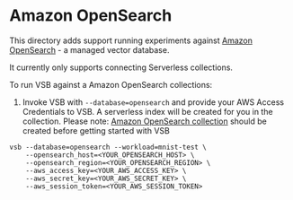 # Amazon OpenSearch

This directory adds support running experiments against
[Amazon OpenSearch](https://aws.amazon.com/opensearch-service/) - a managed vector database.

It currently only supports connecting Serverless collections.

To run VSB against a Amazon OpenSearch collections:

1. Invoke VSB with `--database=opensearch` and provide your AWS Access Credentials to VSB.
   A serverless index will be created for you in the collection.
   Please note: [Amazon OpenSearch collection](https://docs.aws.amazon.com/opensearch-service/latest/developerguide/serverless-getting-started.html) should be created before getting started with VSB

```shell
vsb --database=opensearch --workload=mnist-test \
    --opensearch_host=<YOUR_OPENSEARCH_HOST> \
    --opensearch_region=<YOUR_OPENSEARCH_REGION> \
    --aws_access_key=<YOUR_AWS_ACCESS_KEY> \
    --aws_secret_key=<YOUR_AWS_SECRET_KEY> \
    --aws_session_token=<YOUR_AWS_SESSION_TOKEN>
```
